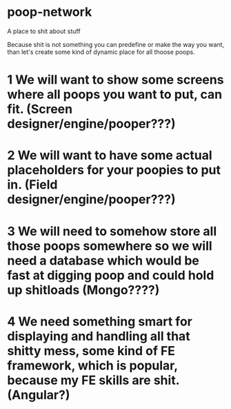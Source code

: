 # poop-network
A place to shit about stuff

Because shit is not something you can predefine or make the way you want, than let's create some kind of dynamic place for all thoose poops.

# 1 We will want to show some screens where all poops you want to put, can fit. (Screen designer/engine/pooper???)

# 2 We will want to have some actual placeholders for your poopies to put in. (Field designer/engine/pooper???)

# 3 We will need to somehow store all those poops somewhere so we will need a database which would be fast at digging poop and could hold up shitloads (Mongo????)

# 4 We need something smart for displaying and handling all that shitty mess, some kind of FE framework, which is popular, because my FE skills are shit. (Angular?)
